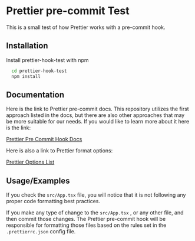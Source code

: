 # Prettier pre-commit Test

This is a small test of how Prettier works with a pre-commit hook.

## Installation

Install prettier-hook-test with npm

```bash
  cd prettier-hook-test
  npm install
```

## Documentation

Here is the link to Prettier pre-commit docs. This repository utilizes the first approach listed in the docs, but there are also other approaches that may be more suitable for our needs. If you would like to learn more about it here is the link:

[Prettier Pre Commit Hook Docs](https://prettier.io/docs/en/precommit.html)

Here is also a link to Prettier format options:

[Prettier Options List](https://prettier.io/docs/en/options)

## Usage/Examples

If you check the `src/App.tsx` file, you will notice that it is not following any proper code formatting best practices.

If you make any type of change to the `src/App.tsx` , or any other file, and then commit those changes. The Prettier pre-commit hook will be responsible for formatting those files based on the rules set in the `.prettierrc.json` config file.
